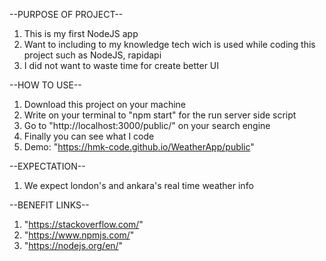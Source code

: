 --PURPOSE OF PROJECT--
1) This is my first NodeJS app 
2) Want to including to my knowledge tech wich is used while coding this project such as NodeJS, rapidapi
3) I did not want to waste time for create better UI

--HOW TO USE--
1) Download this project on your machine
2) Write on your terminal to "npm start" for the run server side script
3) Go to "http://localhost:3000/public/" on your search engine
4) Finally you can see what I code
5) Demo: "https://hmk-code.github.io/WeatherApp/public"

--EXPECTATION--
1) We expect london's and ankara's real time weather info

--BENEFIT LINKS--
1) "https://stackoverflow.com/"
2) "https://www.npmjs.com/"
3) "https://nodejs.org/en/"
